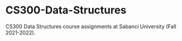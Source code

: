 # CS300-Data-Structures

CS300 Data Structures course assignments at Sabanci University (Fall 2021-2022).
